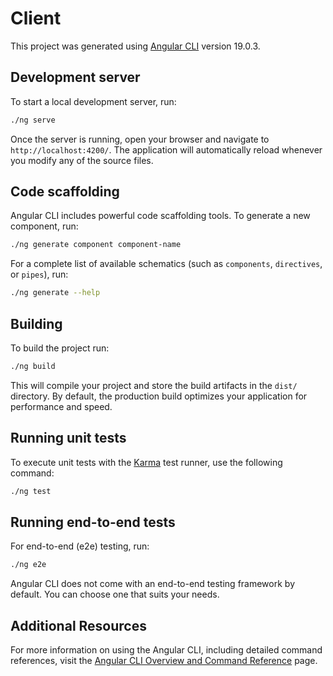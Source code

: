 # Client

This project was generated using [Angular CLI](https://github.com/angular/angular-cli) version 19.0.3.

## Development server

To start a local development server, run:

```bash
./ng serve
```

Once the server is running, open your browser and navigate to `http://localhost:4200/`. The application will automatically reload whenever you modify any of the source files.

## Code scaffolding

Angular CLI includes powerful code scaffolding tools. To generate a new component, run:

```bash
./ng generate component component-name
```

For a complete list of available schematics (such as `components`, `directives`, or `pipes`), run:

```bash
./ng generate --help
```

## Building

To build the project run:

```bash
./ng build
```

This will compile your project and store the build artifacts in the `dist/` directory. By default, the production build optimizes your application for performance and speed.

## Running unit tests

To execute unit tests with the [Karma](https://karma-runner.github.io) test runner, use the following command:

```bash
./ng test
```

## Running end-to-end tests

For end-to-end (e2e) testing, run:

```bash
./ng e2e
```

Angular CLI does not come with an end-to-end testing framework by default. You can choose one that suits your needs.

## Additional Resources

For more information on using the Angular CLI, including detailed command references, visit the [Angular CLI Overview and Command Reference](https://angular.dev/tools/cli) page.
